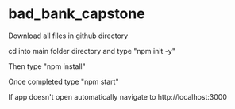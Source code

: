 # bad_bank_capstone

<p> Download all files in github directory </p> 
<p>cd into main folder directory and type "npm init -y"</p>
<p>Then type "npm install"</p>
<p>Once completed type "npm start"</p>
<p>If app doesn't open automatically navigate to http://localhost:3000</p>
